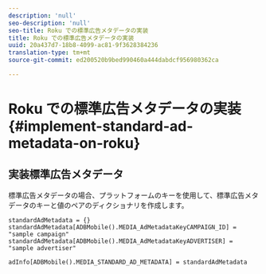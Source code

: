 ```yaml
---
description: 'null'
seo-description: 'null'
seo-title: Roku での標準広告メタデータの実装
title: Roku での標準広告メタデータの実装
uuid: 20a437d7-18b8-4099-ac81-9f3628384236
translation-type: tm+mt
source-git-commit: ed200520b9bed990460a444dabdcf956980362ca

---
```



# Roku での標準広告メタデータの実装{#implement-standard-ad-metadata-on-roku}

## 実装標準広告メタデータ

標準広告メタデータの場合、プラットフォームのキーを使用して、標準広告メタデータのキーと値のペアのディクショナリを作成します。

```
standardAdMetadata = {} 
standardAdMetadata[ADBMobile().MEDIA_AdMetadataKeyCAMPAIGN_ID] = "sample campaign" 
standardAdMetadata[ADBMobile().MEDIA_AdMetadataKeyADVERTISER] = "sample advertiser" 

adInfo[ADBMobile().MEDIA_STANDARD_AD_METADATA] = standardAdMetadata 
```

